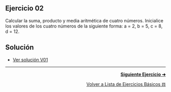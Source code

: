 ## Ejercicio 02
Calcular la suma, producto y media aritmética de cuatro números. Inicialice los valores de los cuatro números de la siguiente forma: a = 2, b = 5, c = 8, d = 12.

## Solución
* [Ver solución V01](https://github.com/enriqueabsurdum/TIDS02/blob/master/ejercicios-basicos/src/002/002-v01/Ejercicio02_V01.java)



***
<div align="right">

[**Siguiente Ejercicio ➜**](https://github.com/enriqueabsurdum/TIDS02/blob/master/ejercicios-basicos/src/003/003.md)
</div>  

<div align="right">
    
[Volver a Lista de Ejercicios Básicos 𝌖](https://github.com/enriqueabsurdum/TIDS02/blob/master/ejercicios-basicos/ejecicios-basicos.md)
</div> 
